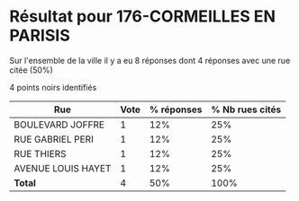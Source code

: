 # Résultat pour 176-CORMEILLES EN PARISIS

Sur l'ensemble de la ville il y a eu 8 réponses dont 4 réponses avec une rue citée (50%)

4 points noirs identifiés

| Rue | Vote | % réponses | % Nb rues cités|
|-----|------|------------|----------------|
| BOULEVARD JOFFRE | 1 | 12% | 25%|
| RUE GABRIEL PERI | 1 | 12% | 25%|
| RUE THIERS | 1 | 12% | 25%|
| AVENUE LOUIS HAYET | 1 | 12% | 25%|
| **Total** | 4 | 50% | 100%|
